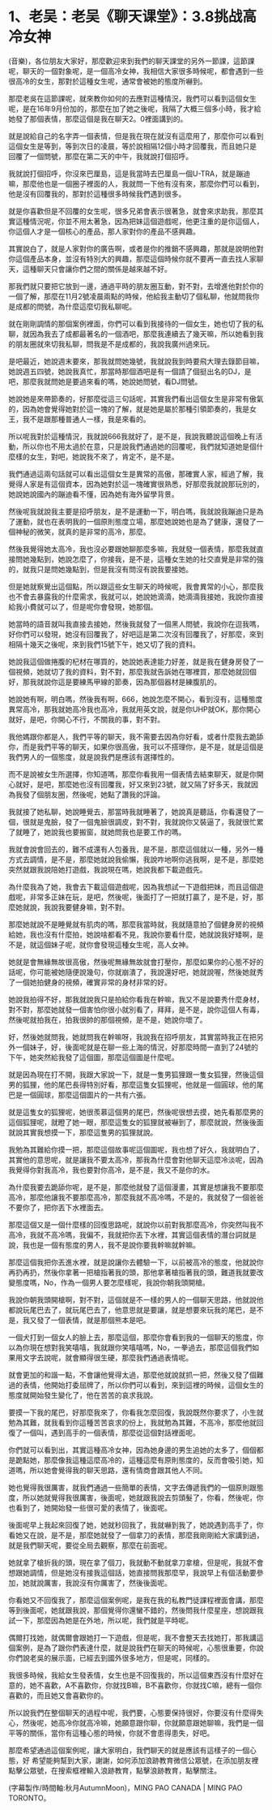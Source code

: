 # 1、老吴：老吴《聊天课堂》：3.8挑战高冷女神

(音樂)，各位朋友大家好，那麼歡迎來到我們的聊天課堂的另外一節課，這節課呢，聊天的一個對象呢，是一個高冷女神，我相信大家很多時候呢，都會遇到一些很高冷的女生，那對於這種女生呢，通常會被她的態度所嚇到。

那麼老吳在這節課呢，就來教你如何的去應對這種情況，我們可以看到這個女生呢，是在16年9月份加的，那麼在加了她之後呢，我隔了大概三個多小時，我才給她發了那個表情，那麼這個是我在聊天2。0裡面講到的。

就是說給自己的名字弄一個表情，但是我在現在就沒有這麼用了，那麼你可以看到這個女生是等到，等到次日的凌晨，等於說相隔12個小時才回覆我，而且她只是回覆了一個問號，那麼在第二天的中午，我就說打個招呼。

我就說打個招呼，你沒來巴厘島，這是我當時去巴厘島一個U-TRA，就是蹦迪嘛，那麼他也是一個圈子裡面的人，我就問一下他有沒有來，那麼你們可以看到，他是沒有回覆我的，那對於這種很多時候我們遇到很多。

就是你喜歡但是不回覆的女生呢，很多兄弟會表示很著急，就會來求助我，那麼其實這種情況呢，你並不用太著急，因為把妹這個遊戲呢，他更注重的是你這個人，你這個人才是一個核心的產品，那人家對你的產品不感興趣。

其實說白了，就是人家對你的廣告啊，或者是你的推銷不感興趣，那就是說明他對你這個產品本身，並沒有特別大的興趣，那麼這個時候你就不要再一直去找人家聊天，這種聊天只會讓你們之間的關係是越來越不好。

那我們就只要把它放到一邊，通過平時的朋友圈互動，對不對，去增進他對於你的一個了解，那麼在11月2號凌晨兩點的時候，他給我主動切了個私聊，他就問我你是成都的問號，為什麼這麼切我私聊呢。

就在剛剛調情的那個案例裡面，你們可以看到我接待的一個女生，她也切了我的私聊，就因為我去了成都最著名的一個酒吧，那麼我連續去了幾天嘛，所以她看到我的朋友圈就來切我私聊，問我是不是成都的，我說我廣州過來玩。

是吧最近，她說週末要來，那我就問她幾號，我就說我到時要飛大理去錄節目嘛，她說週五四號，她說我真忙，那當時那個酒吧是有一個請了個挺出名的DJ，是吧，那麼我就問她是要過來看的嗎，她說她問號，看DJ問號。

她說她是來帶節奏的，好那麼從這三句話呢，其實我們看出這個女生是非常有傲氣的，因為她會覺得她對於這一塊的了解，就是她是屬於那種引領節奏的，我是女王，我不是跟那種普通人一樣，我是來看的。

所以呢我對於這種情況，我就說666我就好了，是不是，我說我聽說這個晚上有活動，所以你也不用太過於在意，只是說我們通過她的回覆呢，我們就知道她是個什麼樣的女生，對吧，她說我不來了，肯定不，是不是。

我們通過這兩句話就可以看出這個女生是異常的高傲，那確實人家，經過了解，我覺得人家是有這個資本，因為她對於這一塊確實很熟悉，好那麼我就說那玩別的，她說她說國內的蹦迪看不懂，因為她有海外留學背景。

然後呢我就說我主要是招呼朋友，是不是運動一下，明白嗎，我就說我蹦迪只是為了運動，就也在表明我的一個原則態度立場，那麼她說她也是為了健康，還發了一個神秘的微笑，就真的是非常的高冷，那麼。

然後我覺得她太高冷，我也沒必要跟她聊那麼多嘛，我就發一個表情，那麼我就直接問她幾點到，她說怎麼了，你接我，是不是，這種女生她的社交直覺是非常的強的，就我只是問她幾點到，但是我沒有問沒有說我要接她。

但是她就察覺出這個點，所以跟這些女生聊天的時候呢，我會異常的小心，那麼我也不會去暴露我的什麼需求，我就可以，她說她滴滴，她滴滴我接她，我說你直接給我小費就可以了，但是呢你會發現，她那個。

她當時的語音就叫我直接去接她，然後我就發了一個黑人問號，我說你在逗我嗎，好你們可以發現，她沒有回覆我了，好吧這是第二次沒有回覆我了，好那麼，來到相隔十幾天之後呢，來到我們15號下午，她又切了我的資料。

她說我這個做捲腹的杞材在哪買的，她說她表達能力好差，就是我在健身房發了一個視頻，她就切了我的資料，對不對，那麼我就告訴她在哪裡買，那麼她就回個好，那我就說你這是要練馬甲線的節奏，因為那個器材是練腹肌的。

她說她有啊，明白嗎，然後我有啊，666，她說怎麼不開心，看到沒有，這種態度異常高冷，那我就她高冷我也高冷，我就用英文說，就是你UHP就OK，那你開心就好，是吧，你開心不行，不關我的事，對不對。

我他媽跟你都是人，我們平等的聊天，我不需要去因為你好看，或者什麼我去跪舔你，而是我們平等的聊天，如果你很高傲，我可以不搭理你，是不是，就是這個是我們男人的一個態度，就是說我們是應該有選擇性的。

而不是說被女生所選擇，你知道嗎，那麼你看我用一個表情去結束聊天，就是你開心就好，是吧，那麼她也沒有回覆我，好又來到23號，就又隔了好多天，我就因為我發了個朋友圈，然後呢，她點了讚我的評論。

我就接了她私聊，她說睡覺去，那當時我就睡著了，她說真是聽話，你看還發了一個，很就是鬼臉，發了一個鬼臉很調皮，對不對，我就說你又裝逼了，我就很忙累了就睡了，她說我也要搬窗，就她問我也是要工作的嗎。

我就會說會回去的，難不成還有人包養我，是不是，那麼這個就以一種，另外一種方式去調情，是不是，那麼她就說我偷懶，我說咋地啊你逃我啊，是不是，那麼她突然就跟我說陪她打遊戲，我說現在嗎，她說我都下載遊戲先。

為什麼我為了她，我會去下載這個遊戲呢，因為我想試一下遊戲把妹，而且這個遊戲呢，非常多正妹在玩，是吧，然後呢，後面打了一把就打贏了，是不是，好，那麼她就說，我說我要健身嘛，對不對。

那麼她就說不是睡覺就有肌肉的嗎，那麼我當時就，我就隨意拍了個健身房的視頻給她，我也沒有什麼拍，她說啥都看不見，我說你要看什麼，她就說我好矮啊，是不是，就這個妹子呢，就你會發現這種女生呢，高人女神。

她就是會無緣無故很高傲，然後呢無緣無故就會打壓你，那麼如果你的心態不好的話呢，你可能被她隨便說幾句，你就崩潰了，我說還好吧，她就說喔，然後她就秀了一個她拍健身的視頻，確實非常的身材非常的好。

她說我拍得不好，那我就說我只是拍給你看我在幹嘛，我又不是說要秀什麼身材，對不對，那麼她就發一個害怕你很小就別看了，拜拜，是不是，說你這個人有毒，然後呢就拍我在，拍我很帥的那個視頻，是不是，她說你壞了。

好，然後她就問我，她就問我在幹嘛呀，我說我在招呼朋友，其實當時我正在把另外一個妹子，好，後面呢就是在聊一些上海的情況，好那麼時間一直到了24號的下午，她突然給我發了這個圖，那麼這個圖是什麼呢。

就是因為現在打不開，我跟大家說一下，就是一隻男狐狸跟一隻女狐狸，然後這個男的狐狸，他的尾巴長得特別好看，那麼這隻女狐狸呢，他就是一個圓球，他的尾巴是一個圓球，那麼這個圖片的一共有六張。

就是這隻女的狐狸呢，她很羨慕這個男的尾巴，然後呢很想去摸，她先看那麼男的這個狐狸呢，就瞪了她一眼，那麼這隻女的狐狸就被嚇到了，那麼就說，然後後面就說其實我想摸一下，那麼這隻男的狐狸就說。

我勉為其難給你摸一把，那麼這個故事呢這個圖呢，我也想了好久，我就明白了，其實他的意思呢，就是讓我不要太高冷，那我為什麼會對他聊天這麼冷淡呢，因為我覺得你對我高冷，我也要對你高冷，是不是，我又不是你的水。

為什麼我要去跪舔你呢，是不是，那麼他就發了這個漫畫，其實是想讓我不要那麼高冷，那麼他讓我不要那麼高冷，那麼我就不高冷嗎，不是的，我就發了一個爸爸不要你了，把你丟下水裡面去。

那麼這個又是一個什麼樣的回復思路呢，就說你以前對我那麼高冷，你突然叫我不高冷，我就不高冷嗎，我偏不，我就把你丟下水裡，其實這個表情的潛台詞就是說，我也是一個有態度的男人，我不是說你要我幹嘛就幹嘛。

那麼這個我把你丟進水裡，就是說讓你去體驗一下，以前被高冷的態度，他就說你再扔再扔，然後你拿著一把槍指著我的頭，那他拿著槍指著我的頭，難道我就要改變態度嗎，No，作為一個男人要怎麼樣呢，我說你朝我頭開槍。

我說你朝我頭開槍啊，對不對，這個就是不一樣的男人的一個聊天思路，他就說他都說玩尾巴去了，就玩尾巴去了，他意思就是要讓，就是想要來玩我的尾巴，是不是，我又發了一個表情，就是那個熊本是吧。

一個犬打到一個女人的臉上去，那麼這個，那麼你會看到我的一個聊天的態度，你以為你現在想對我笑嘻嘻，我就跟你笑嘻嘻嗎，No，一拳過去，那麼這個我們如果用文字去說呢，就會顯得很生硬，那麼我們通過表情呢。

就會更加的和諧一點，不會讓他覺得太過，那麼他就說就抓一把，然後又發了個難過的表情，他開始打委屈牌了，所以你們可以看到，來到這裡的時候，這個女生的態度就開始發生變化了，他在苦苦的哀求我說。

要摸一下我的尾巴，好那麼我來了，你看我怎麼回復，我說既然你要求了，小生就勉為其難，就我看到你這種苦苦哀求的份上，我就勉為其難，不高冷，那麼他就回復了一個叫，遇到高手的一個表情，那麼從這個對話裡面呢。

你們就可以看到出，其實這種高冷女神，因為她身邊的男生追她的太多了，個個都是跪點她，那麼像我這種這麼高冷的，這種這麼有原則態度的，反而會吸引她，知道嗎，所以她會覺得我的聊天思路，還有情商會跟其他人不同。

她也覺得我很厲害，就我們通過一些簡單的表情，文字去傳遞我們的一個原則跟態度，所以她就覺得我很厲害，後面呢，她就跟我說去剪頭髮了，你看，然後呢，你也看到了，她開始發一些很可愛的表情了，後面呢。

後面呢早上我起來回復了她，她就秒回我了，我就嚇到我了，她說遇到高手了，你看她又在說，是不是，那麼她就發了一個拿刀的表情，那麼我剛剛給大家講到過，就是我們聊天呢，要從全局去觀察，那麼在前面呢。

她就拿了槍折我的頭，現在拿了個刀，我就動不動就拿刀拿槍，但是呢，我就不會想跟她調情，但是她沒有接我這個話，她直接問我那麼早，我說早上有個活動要參加，她就說厲害，我說沒有你厲害了，然後後面呢。

你看她又不回復我了，那麼這個案例呢，是我在我的私教門徒課程裡面會講，那麼等到後面呢，她就跟我說，那個覺得你還蠻不錯的，然後問我什麼星座，想說跟我試一下，那麼因為她是在外地，所以呢，我們就是平時呢。

偶爾打找她，就偶爾會跟她打一下遊戲，但是呢，我不會整天去找她打，那我講這個案例，是為了跟你們表達什麼，就是說我們在聊天的時候呢，心態很重要，你說你們說老吳的展示面，已經去到國外很多地方，但是呢，同樣的。

我很多時候，我給女生發表情，女生也是不回復我的，所以這個東西沒有什麼好在意的，她不喜歡，A不喜歡你，你就找B嘛，B不喜歡你，你就找C嘛，總有一個你喜歡的，而且她又會喜歡你的。

所以說我們在整個聊天的過程中呢，我們要，心態要保持很好，你要沒有什麼得失心，然後呢，她高冷你就高冷嘛，她願意跟你聊，你就願意跟她聊嘛，我們是一個平等的關係，當你有這種心態的時候，你就不會患得患失，好吧。

那麼希望通過這個案例呢，讓大家明白，我們聊天的就是應該有這樣子的一個心態，好 希望能夠幫到大家，謝謝，如何添加浪跡教育微信公眾號，在添加朋友裡點擊公眾號，在搜索框裡輸入浪跡教育，點擊浪跡教育，點擊關注。

(字幕製作/時間軸:秋月AutumnMoon)，MING PAO CANADA | MING PAO TORONTO。

